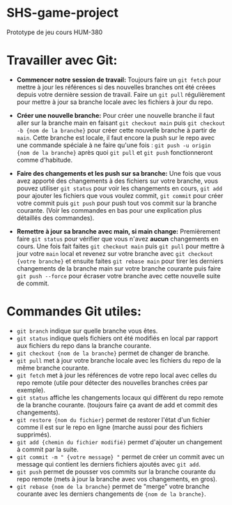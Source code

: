 # SHS-game-project
Prototype de jeu cours HUM-380

# Travailler avec Git:
- **Commencer notre session de travail:**
Toujours faire un `git fetch` pour mettre à jour les références si des nouvelles branches ont été créees depuis votre dernière session de travail.
Faire un `git pull` régulièrement pour mettre à jour sa branche locale avec les fichiers à jour du repo.

- **Créer une nouvelle branche:**
Pour créer une nouvelle branche il faut aller sur la branche main en faisant `git checkout main` puis `git checkout -b {nom de la branche}` pour créer cette nouvelle branche à partir de `main`. Cette branche est locale, il faut encore la push sur le repo avec une commande spéciale à ne faire qu'une fois : `git push -u origin {nom de la branche}` après quoi `git pull` et `git push` fonctionneront comme d'habitude.

- **Faire des changements et les push sur sa branche:**
Une fois que vous avez apporté des changements à des fichiers sur votre branche, vous pouvez utiliser `git status` pour voir les changements en cours, `git add` pour ajouter les fichiers que vous voulez commit, `git commit` pour créer votre commit puis `git push` pour push tout vos commit sur la branche courante. (Voir les commandes en bas pour une explication plus détaillés des commandes).

- **Remettre à jour sa branche avec main, si main change:**
Premièrement faire `git status` pour vérifier que vous n'avez **aucun** changements en cours. Une fois fait faites `git checkout main` puis `git pull` pour mettre à jour votre `main` local et revenez sur votre branche avec `git checkout {votre branche}` et ensuite faites `git rebase main` pour tirer les derniers changements de la branche main sur votre branche courante puis faire `git push --force` pour écraser votre branche avec cette nouvelle suite de commit.

# Commandes Git utiles:
- `git branch` indique sur quelle branche vous êtes.
- `git status` indique quels fichiers ont été modifiés en local par rapport aux fichiers du repo dans la branche courante.
- `git checkout {nom de la branche}` permet de changer de branche.
- `git pull` met à jour votre branche locale avec les fichiers du repo de la même branche courante.
- `git fetch` met à jour les références de votre repo local avec celles du repo remote (utile pour détecter des nouvelles branches crées par exemple).
- `git status` affiche les changements locaux qui diffèrent du repo remote de la branche courante. (toujours faire ça avant de add et commit des changements).
- `git restore {nom du fichier}` permet de restorer l'état d'un fichier comme il est sur le repo en ligne (marche aussi pour des fichiers supprimés).
- `git add {chemin du fichier modifié)` permet d'ajouter un changement à commit par la suite.
- `git commit -m " {votre message} "` permet de créer un commit avec un message qui contient les derniers fichiers ajoutés avec `git add`.
- `git push` permet de pousser vos commits sur la branche courante du repo remote (mets à jour la branche avec vos changements, en gros).
- `git rebase {nom de la branche}` permet de "merge" votre branche courante avec les derniers changements de `{nom de la branche}`.
